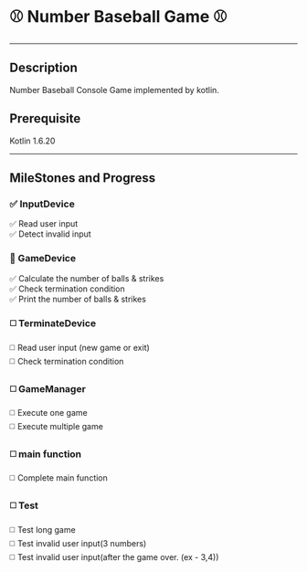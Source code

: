 # ⚾️ Number Baseball Game ⚾️

---
## Description
Number Baseball Console Game implemented by kotlin.


## Prerequisite
Kotlin 1.6.20

---
##  MileStones and Progress
### ️✅ InputDevice 
️✅️ Read user input \
️✅ Detect invalid input
### 🚧️ GameDevice
✅️️ Calculate the number of balls & strikes \
✅️ Check termination condition \
✅ Print the number of balls & strikes 
### ◻️ TerminateDevice 
◻️ Read user input (new game or exit) \
◻️ Check termination condition
### ◻️ GameManager
◻️ Execute one game \
◻️ Execute multiple game
### ◻️ main function
◻️ Complete main function
### ◻️ Test
◻️ Test long game \
◻️ Test invalid user input(3 numbers) \
◻️ Test invalid user input(after the game over. (ex - 3,4))